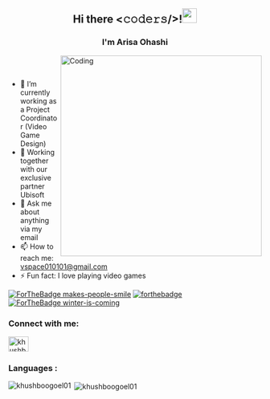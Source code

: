 <h2 align="center">Hi there <𝚌𝚘𝚍𝚎𝚛𝚜/>!<img src="https://github.com/TheDudeThatCode/TheDudeThatCode/blob/master/Assets/Hi.gif" width="29px"></h2>
<h3 align="center">I'm Arisa Ohashi</h3> 

<p align="left"> <img align="right" alt="Coding" width="400" src="https://cdn.dribbble.com/users/2646423/screenshots/5507196/computer.gif"><br><br>

- 🔭 I’m currently working as a Project Coordinator (Video Game Design)
- 👯 Working together with our exclusive partner Ubisoft
- 💬 Ask me about anything via my email
- 📫 How to reach me: vspace010101@gmail.com
- ⚡ Fun fact: I love playing video games

[![ForTheBadge makes-people-smile](http://ForTheBadge.com/images/badges/makes-people-smile.svg)](http://ForTheBadge.com)
[![forthebadge](https://forthebadge.com/images/badges/built-with-love.svg)](https://forthebadge.com)
[![ForTheBadge winter-is-coming](http://ForTheBadge.com/images/badges/winter-is-coming.svg)](http://ForTheBadge.com)

<h3 align="left">Connect with me:</h3>
<p align="left">
<a href="www.linkedin.com/in/arisaOhashi" target="blank"><img align="center" src="https://cdn.jsdelivr.net/npm/simple-icons@3.0.1/icons/linkedin.svg" alt="khushboogoel01" height="30" width="40" /></a>
</p>

<h3 align="left">Languages :</h3>
<p><img align="left" src="https://github-readme-stats.vercel.app/api/top-langs?username=VanillaSpace&show_icons=true&locale=en&layout=compact" alt="khushboogoel01" /></p>
<p>&nbsp;<img align="center" src="https://github-readme-stats.vercel.app/api?username=VanillaSpace&show_icons=true&locale=en" alt="khushboogoel01" /></p>


